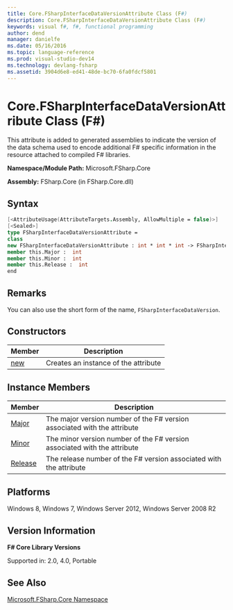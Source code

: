 ```yaml
---
title: Core.FSharpInterfaceDataVersionAttribute Class (F#)
description: Core.FSharpInterfaceDataVersionAttribute Class (F#)
keywords: visual f#, f#, functional programming
author: dend
manager: danielfe
ms.date: 05/16/2016
ms.topic: language-reference
ms.prod: visual-studio-dev14
ms.technology: devlang-fsharp
ms.assetid: 3904d6e8-ed41-48de-bc70-6fa0fdcf5801 
---
```


# Core.FSharpInterfaceDataVersionAttribute Class (F#)

This attribute is added to generated assemblies to indicate the version of the data schema used to encode additional F# specific information in the resource attached to compiled F# libraries.

**Namespace/Module Path:** Microsoft.FSharp.Core

**Assembly:** FSharp.Core (in FSharp.Core.dll)


## Syntax

```fsharp
[<AttributeUsage(AttributeTargets.Assembly, AllowMultiple = false)>]
[<Sealed>]
type FSharpInterfaceDataVersionAttribute =
class
new FSharpInterfaceDataVersionAttribute : int * int * int -> FSharpInterfaceDataVersionAttribute
member this.Major :  int
member this.Minor :  int
member this.Release :  int
end
```

## Remarks
You can also use the short form of the name, `FSharpInterfaceDataVersion`.


## Constructors


|Member|Description|
|------|-----------|
|[new](https://msdn.microsoft.com/library/2ea3742d-ef71-4db0-a8cc-ba682f582703)|Creates an instance of the attribute|

## Instance Members


|Member|Description|
|------|-----------|
|[Major](https://msdn.microsoft.com/library/e4412901-f87a-4374-a841-ecb8a9b18276)|The major version number of the F# version associated with the attribute|
|[Minor](https://msdn.microsoft.com/library/bd90b482-658f-400f-a920-71069ac37cca)|The minor version number of the F# version associated with the attribute|
|[Release](https://msdn.microsoft.com/library/0444826b-5338-482b-a04c-c72c0c5ac0fc)|The release number of the F# version associated with the attribute|

## Platforms
Windows 8, Windows 7, Windows Server 2012, Windows Server 2008 R2


## Version Information
**F# Core Library Versions**

Supported in: 2.0, 4.0, Portable

## See Also
[Microsoft.FSharp.Core Namespace](Microsoft.FSharp.Core-Namespace-%5BFSharp%5D.md)